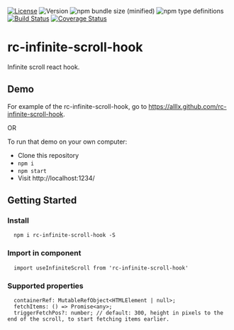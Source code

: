 [![License](https://img.shields.io/npm/l/rc-infinite-scroll-hook.svg?style=flat-square)](http://opensource.org/licenses/MIT)
![Version](https://img.shields.io/npm/v/rc-infinite-scroll-hook.svg?style=flat-square)
![npm bundle size (minified)](https://img.shields.io/bundlephobia/min/rc-infinite-scroll-hook.svg?style=flat-square)
![npm type definitions](https://img.shields.io/npm/types/rc-infinite-scroll-hook.svg?style=flat-square)
[![Build Status](http://img.shields.io/travis/alllx/rc-infinite-scroll-hook.svg?style=flat-square)](https://travis-ci.com/alllx/rc-infinite-scroll-hook)
[![Coverage Status](https://img.shields.io/coveralls/alllx/rc-infinite-scroll-hook.svg?style=flat-square)](https://coveralls.io/github/alllx/rc-infinite-scroll-hook?branch=master)

# rc-infinite-scroll-hook

Infinite scroll react hook.

## Demo

For example of the rc-infinite-scroll-hook, go to https://alllx.github.com/rc-infinite-scroll-hook.

OR

To run that demo on your own computer:

- Clone this repository
- `npm i`
- `npm start`
- Visit http://localhost:1234/

## Getting Started

### Install

```
  npm i rc-infinite-scroll-hook -S
```

### Import in component

```
  import useInfiniteScroll from 'rc-infinite-scroll-hook'
```

### Supported properties

```
  containerRef: MutableRefObject<HTMLElement | null>;
  fetchItems: () => Promise<any>;
  triggerFetchPos?: number; // default: 300, height in pixels to the end of the scroll, to start fetching items earlier.
```

